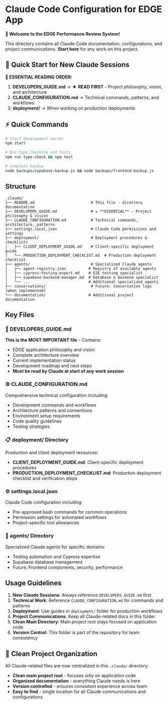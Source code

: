 # Claude Code Configuration for EDGE App

**🚀 Welcome to the EDGE Performance Review System!**

This directory contains all Claude Code documentation, configurations, and project communications. **Start here** for any work on this project.

## 🎯 Quick Start for New Claude Sessions

**📖 ESSENTIAL READING ORDER:**
1. **DEVELOPERS_GUIDE.md** → ★ **READ FIRST** - Project philosophy, vision, and architecture
2. **CLAUDE_CONFIGURATION.md** → Technical commands, patterns, and workflows
3. **deployment/** → When working on production deployments

## ⚡ Quick Commands

```bash
# Start development server
npm start

# Run type checking and tests  
npm run type-check && npm test

# Complete backup
node backups/supabase-backup.js && node backups/frontend-backup.js
```

## Structure

```
.claude/
├── README.md                         # This file - directory documentation
├── DEVELOPERS_GUIDE.md               # ★ **ESSENTIAL** - Project philosophy & vision  
├── CLAUDE_CONFIGURATION.md           # Technical commands, architecture, patterns
├── settings.local.json               # Claude Code permissions and settings
├── deployment/                       # Deployment procedures & checklists
│   ├── CLIENT_DEPLOYMENT_GUIDE.md    # Client-specific deployment guide
│   └── PRODUCTION_DEPLOYMENT_CHECKLIST.md  # Production deployment checklist
├── agents/                           # Specialized Claude agents
│   ├── agent-registry.json          # Registry of available agents
│   ├── cypress-testing-expert.md    # E2E testing specialist
│   ├── supabase-backend-manager.md  # Database & backend specialist  
│   └── ...                          # Additional specialized agents
├── conversations/                    # Future: Conversation logs (when implemented)
└── documentation/                   # Additional project documentation
```

## Key Files

### 🔗 DEVELOPERS_GUIDE.md
**This is the MOST IMPORTANT file** - Contains:
- EDGE application philosophy and vision
- Complete architecture overview
- Current implementation status
- Development roadmap and next steps
- **Must be read by Claude at start of any work session**

### ⚙️ CLAUDE_CONFIGURATION.md
Comprehensive technical configuration including:
- Development commands and workflows
- Architecture patterns and conventions
- Environment setup requirements
- Code quality guidelines
- Testing strategies

### 📋 deployment/ Directory
Production and client deployment resources:
- **CLIENT_DEPLOYMENT_GUIDE.md**: Client-specific deployment procedures
- **PRODUCTION_DEPLOYMENT_CHECKLIST.md**: Production deployment checklist and verification steps

### ⚙️ settings.local.json
Claude Code configuration including:
- Pre-approved bash commands for common operations
- Permission settings for automated workflows
- Project-specific tool allowances

### 🤖 agents/ Directory
Specialized Claude agents for specific domains:
- Testing automation and Cypress expertise
- Supabase database management
- Future: Frontend components, security, performance

## Usage Guidelines

1. **New Claude Sessions**: Always reference `DEVELOPERS_GUIDE.md` first
2. **Technical Work**: Reference `CLAUDE_CONFIGURATION.md` for commands and patterns
3. **Deployment**: Use guides in `deployment/` folder for production workflows
4. **Project Communications**: Keep all Claude-related docs in this folder
5. **Clean Main Directory**: Main project root stays focused on application code
6. **Version Control**: This folder is part of the repository for team consistency

## 🧹 Clean Project Organization

All Claude-related files are now centralized in this `.claude/` directory:
- **Clean main project root** - focuses only on application code
- **Organized documentation** - everything Claude needs is here
- **Version controlled** - ensures consistent experience across team
- **Easy to find** - single location for all Claude communications and configurations